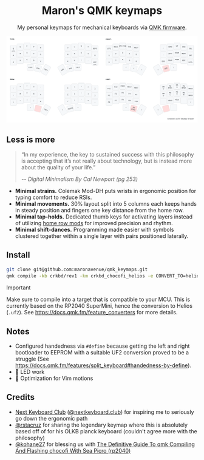 <h1 align='center'>Maron's QMK keymaps</h1>

<p align='center'>
My personal keymaps for mechanical keyboards via <a href='https://qmk.fm/'>QMK firmware</a>.

![Preview by keymap-drawer](./crkbd_chocofi_helios/keymap.svg)

## Less is more

> “In my experience, the key to sustained success with this philosophy is accepting that it’s not really about technology, but is instead more about the quality of your life.”
>
> -- <cite>Digital Minimalism By Cal Newport (pg 253)</cite>

- **Minimal strains.** Colemak Mod-DH puts wrists in ergonomic position for typing comfort to reduce RSIs. 
- **Minimal movements.** 30% layout split into 5 columns each keeps hands in steady position and fingers one key distance from the home row.
- **Minimal tap-holds.** Dedicated thumb keys for activating layers instead of utilizing [home row mods](https://precondition.github.io/home-row-mods) for improved precision and rhythm.
- **Minimal shift-dances.** Programming made easier with symbols clustered together within a single layer with pairs positioned laterally.

## Install

```bash
git clone git@github.com:maronavenue/qmk_keymaps.git
qmk compile -kb crkbd/rev1 -km crkbd_chocofi_helios -e CONVERT_TO=helios
```

> [!IMPORTANT]  
>  Make sure to compile into a target that is compatible to your MCU. This is currently based on the RP2040 SuperMini, hence the conversion to Helios (`.uf2`). See https://docs.qmk.fm/feature_converters for more details.

## Notes

- Configured handedness via `#define` because getting the left and right bootloader to EEPROM with a suitable UF2 conversion proved to be a struggle (See https://docs.qmk.fm/features/split_keyboard#handedness-by-define).
- :construction: LED work
- :construction: Optimization for Vim motions

## Credits

- [Next Keyboard Club](https://nextkeyboard.club/) ([@nextkeyboard.club](https://www.instagram.com/nextkeyboard.club/)) for inspiring me to seriously go down the ergonomic path
- [@rstacruz](https://github.com/rstacruz/my_qmk_keymaps) for sharing the legendary keymap where this is absolutely based off of for his OLKB planck keyboard (couldn't agree more with the philosophy)
- [@kohane27](https://github.com/kohane27) for blessing us with [The Definitive Guide To qmk Compiling And Flashing chocofi With Sea Picro (rp2040)](https://devctrl.blog/posts/the-definitive-guide-to-qmk-compiling-and-flashing-chocofi-with-sea-picro-rp2040/)